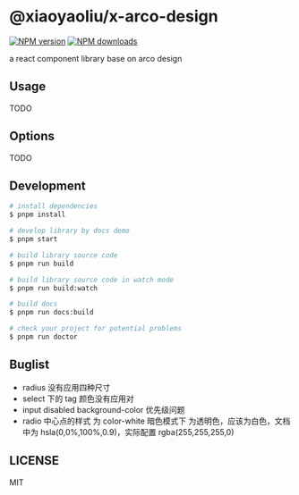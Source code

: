 # @xiaoyaoliu/x-arco-design

[![NPM version](https://img.shields.io/npm/v/@xiaoyaoliu/x-arco-design.svg?style=flat)](https://npmjs.org/package/@xiaoyaoliu/x-arco-design)
[![NPM downloads](http://img.shields.io/npm/dm/@xiaoyaoliu/x-arco-design.svg?style=flat)](https://npmjs.org/package/@xiaoyaoliu/x-arco-design)

a react component library base on arco design

## Usage

TODO

## Options

TODO

## Development

```bash
# install dependencies
$ pnpm install

# develop library by docs demo
$ pnpm start

# build library source code
$ pnpm run build

# build library source code in watch mode
$ pnpm run build:watch

# build docs
$ pnpm run docs:build

# check your project for potential problems
$ pnpm run doctor
```

## Buglist

- radius 没有应用四种尺寸
- select 下的 tag 颜色没有应用对
- input disabled background-color 优先级问题
- radio 中心点的样式 为 color-white 暗色模式下 为透明色，应该为白色，文档中为 hsla(0,0%,100%,0.9)，实际配置 rgba(255,255,255,0)

## LICENSE

MIT
